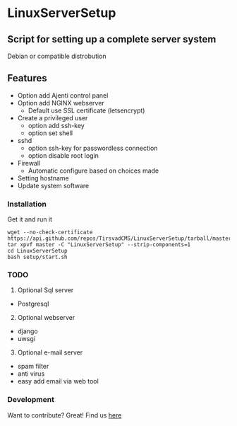 # LinuxServerSetup

## Script for setting up a complete server system
Debian or compatible distrobution

## Features
* Option add Ajenti control panel
* Option add NGINX webserver
  * Default use SSL certificate (letsencrypt)
* Create a privileged user
  * option add ssh-key
  * option set shell
* sshd
  * option ssh-key for passwordless connection
  * option disable root login
* Firewall
  * Automatic configure based on choices made
* Setting hostname
* Update system software

### Installation
Get it and run it

```
wget --no-check-certificate https://api.github.com/repos/TirsvadCMS/LinuxServerSetup/tarball/master
tar xpvf master -C "LinuxServerSetup" --strip-components=1
cd LinuxServerSetup
bash setup/start.sh
```

### TODO
1. Optional Sql server
  * Postgresql
2. Optional webserver
  * django
  * uwsgi
3. Optional e-mail server
  * spam filter
  * anti virus
  * easy add email via web tool

### Development
Want to contribute? Great!
Find us [here](https://github.com/TirsvadCMS/LinuxServerSetupScript/)
